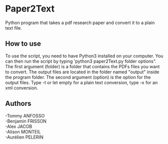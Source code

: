 # Paper2Text
Python program that takes a pdf research paper and convert it to a plain text file.

## How to use
To use the script, you need to have Python3 installed on your computer. You can then run the script by typing 'python3 paper2Text.py folder options". The first argument (folder) is a folder that contains the PDFs files you want to convert. The output files are located in the folder named "output" inside the program folder. The second argument (option) is the option for the output files. Type -t or let empty for a plain text conversion, type -x for an xml conversion.

## Authors
-Tommy ANFOSSO  
-Benjamin FRISSON  
-Alex JACOB  
-Alison MONTEIL  
-Aurélien PELERIN  
